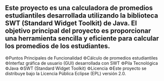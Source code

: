 Este proyecto es una calculadora de promedios estudiantiles desarrollada utilizando la biblioteca SWT (Standard Widget Toolkit) de Java. 
El objetivo principal del proyecto es proporcionar una herramienta sencilla y eficiente para calcular los promedios de los estudiantes.
---------------------------------------------------------------------------------------------------------------------------
⚙️Puntos Principales de Funcionalidad
⚙️Cálculo de promedios estudiantiles
⚙️Interfaz gráfica de usuario (GUI) desarrollada con SWT
⚙️Pila Tecnológica
⚙️Java
⚙️SWT (Standard Widget Toolkit)
⚙️Licencia
⚙️Este proyecto se distribuye bajo la Licencia Pública Eclipse (EPL) versión 2.0.
